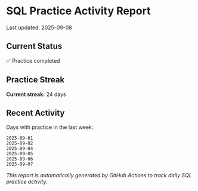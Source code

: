 # SQL Practice Activity Report

Last updated: 2025-09-08

## Current Status

✅ Practice completed

## Practice Streak

**Current streak:** 24 days

## Recent Activity

Days with practice in the last week:

```
2025-09-01
2025-09-02
2025-09-04
2025-09-05
2025-09-06
2025-09-07
```

*This report is automatically generated by GitHub Actions to track daily SQL practice activity.*
